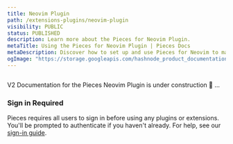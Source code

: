 ```yaml
---
title: Neovim Plugin
path: /extensions-plugins/neovim-plugin
visibility: PUBLIC
status: PUBLISHED
description: Learn more about the Pieces for Neovim Plugin.
metaTitle: Using the Pieces for Neovim Plugin | Pieces Docs
metaDescription: Discover how to set up and use Pieces for Neovim to manage your code snippets, access AI-powered Copilot, and streamline your workflow.
ogImage: "https://storage.googleapis.com/hashnode_product_documentation_assets/og_images/plugins_extensions/neovim.png"
---
```


<Image src="https://storage.googleapis.com/hashnode_product_documentation_assets/og_images/plugins_extensions/neovim.png" alt="" align="center" fullwidth="true" />

V2 Documentation for the Pieces Neovim Plugin is under construction 🚧 ...

### Sign in Required

Pieces requires all users to sign in before using any plugins or extensions. You'll be prompted to authenticate if you haven't already. For help, see our [sign-in guide](/products/meet-pieces/sign-into-pieces).